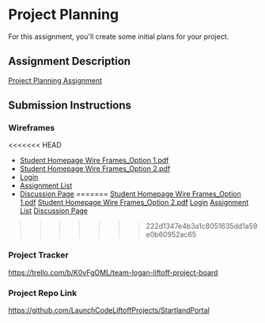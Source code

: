 # Project Planning
For this assignment, you'll create some initial plans for your project.

## Assignment Description
[Project Planning Assignment](https://education.launchcode.org/liftoff/modules/assignments/project-planning)

## Submission Instructions

### Wireframes

<<<<<<< HEAD
* [Student Homepage Wire Frames_Option 1.pdf](https://github.com/c-chaffin/liftoff-assignments/files/5852670/Student.Homepage.Wire.Frames_Option.1.pdf)
* [Student Homepage Wire Frames_Option 2.pdf](https://github.com/c-chaffin/liftoff-assignments/files/5852671/Student.Homepage.Wire.Frames_Option.2.pdf)
* [Login](https://user-images.githubusercontent.com/69992183/105425050-36958c00-5c0e-11eb-80bb-b0010ac4c4fd.PNG)
* [Assignment List](https://user-images.githubusercontent.com/69992183/105425056-3b5a4000-5c0e-11eb-8639-29ab62ad9035.PNG)
* [Discussion Page](https://user-images.githubusercontent.com/69992183/105425059-3d240380-5c0e-11eb-87b8-23565b4ebd81.PNG)
=======
[Student Homepage Wire Frames_Option 1.pdf](https://github.com/c-chaffin/liftoff-assignments/files/5852670/Student.Homepage.Wire.Frames_Option.1.pdf)
[Student Homepage Wire Frames_Option 2.pdf](https://github.com/c-chaffin/liftoff-assignments/files/5852671/Student.Homepage.Wire.Frames_Option.2.pdf)
[Login](https://user-images.githubusercontent.com/69992183/105425050-36958c00-5c0e-11eb-80bb-b0010ac4c4fd.PNG)
[Assignment List](https://user-images.githubusercontent.com/69992183/105425056-3b5a4000-5c0e-11eb-8639-29ab62ad9035.PNG)
[Discussion Page](https://user-images.githubusercontent.com/69992183/105425059-3d240380-5c0e-11eb-87b8-23565b4ebd81.PNG)
>>>>>>> 222d1347e4b3a1c8051635dd1a59e0b60952ac65

### Project Tracker

https://trello.com/b/K0vFgOML/team-logan-liftoff-project-board

### Project Repo Link

https://github.com/LaunchCodeLiftoffProjects/StartlandPortal
